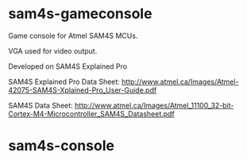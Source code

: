 sam4s-gameconsole
=========

Game console for Atmel SAM4S MCUs.

VGA used for video output.

Developed on SAM4S Explained Pro

SAM4S Explained Pro Data Sheet: http://www.atmel.ca/Images/Atmel-42075-SAM4S-Xplained-Pro_User-Guide.pdf

SAM4S Data Sheet: http://www.atmel.ca/Images/Atmel_11100_32-bit-Cortex-M4-Microcontroller_SAM4S_Datasheet.pdf
# sam4s-console
